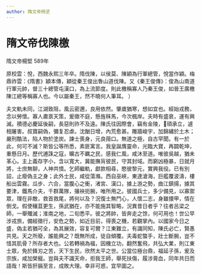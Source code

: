 ```yaml
---
author: 隋文帝杨坚
---
```



# 隋文帝伐陳檄

隋文帝楊堅 589年

原校雲：悅，西魏永熙三年卒。隋伐陳，以侯莫、陳穎為行軍總管，悅當作穎。梅鼎祚雲：《隋書》穎本傳，穎從秦王俊出魯山道伐陳。又《秦王俊傳》：俊為山南道行軍元帥，督三十總管屯漢口，為上流節度。則此檄稱寡人乃秦王俊，如晉王廣檄陳江總等稱寡人也。今以屬秦王，然不曉何人筆耳。 ）

夫文軌未同，江湖致阻，風云密邇，良用依然。肇歲猶寒，想如宜也。經始戎務，念以勞懷。寡人肅禀天策，爰徵不庭，懸旌秣馬，今次楓岸。夫時有盛衰，運有興滅。積德必慶延後嗣，長惡則祚不及遠。陳氏往因際會，竊有金陵，頊承立，遽相屠害。叔寶嗣偽，彌复忍虐。沈酗日增，內荒愈甚。雕牆峻宇，加錦繡於土木；嚴刑酷法，陷人物於塗炭。諫士喪身，元良箝口。無道之極，自古罕聞。有一於此，何可不滅？斯皆公等所悉，素匪寓言。我皇誕膺靈命，光臨大寶，再闢乾坤，重懸日月。歷代逋誅之寇，曠古不羈之民，感我仁風，咸沐至道。唯彼吳越，猶未革心。主上義存字小，含以寬大，冀能撫肓彼民，守其封域。而窮凶極暴，日就月將，士庶無聊，人神共憤。乞師繼軌，獻款相尋，愍彼黎元，實興我役。已有別詔，止廢偽主之身；此外士民，咸從蕩滌。西自巫峽，東達滄海，巨艦覆波濤，樓船出雲霧。瓜步、六合，當腹心之衝，渚宮、漢口，據上游之勢，曲江鎮揚，據其要津，鐵馬介夫，千群萬隊，攘袂扼腕，唯所用之。彼國兵士，多少備見，以寡禦眾，理在非敵，救首救尾，將何以及？況復士無鬥心，人懷二志，身雖擐甲，情在倒戈。假使穰苴更生，孫武猶在，亦不能施其智略，況異昔日者乎？往者呂梁之師，一舉殲滅；淮南之地，二旬悉平。彼之將帥，皆奔走之馀，何可用也！世公早涉戎旅，備經徵行，安危之勢，如近目前，得喪之機，若觀掌內。以國家今日之盛，偽主若猶可全，為其展效，容复可爾？江東難立，有識同知，陳氏必亡，賢愚共見。天之所廢，誰能興之？既無所成，徒自傾覆。夫毒蛇螫手，壯士斷腕，豈不惜其肌骨？所存者大也。公若轉禍為福，因機立功，翻然奮飛，共弘大業，則江東士眾，免於鋒刃之苦，天下生民，欣然太平之世。公當位極台鼎，福延子孫，爰及宗族，咸加榮寵。豈與夫不識天命，拒我王師，舉死扶傷，履涉膏血，同年共日而語哉！斯皆肝膈至言，成敗大理。幸非可惑，宜早圖之。
